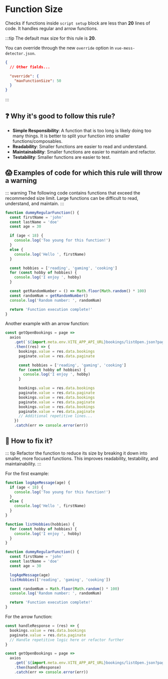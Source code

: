 # Function Size

Checks if functions inside `script setup` block are less than **20** lines of code. It handles regular and arrow functions.

:::tip
  The default max size for this rule is **20**.
  
  You can override through the new `override` option in `vue-mess-detector.json`.

  ```json
  {
    // Other fields...

    "override": {
      "maxFunctionSize": 50
    }
  }
  ```
:::

## ❓ Why it's good to follow this rule?

- **Simple Responsibility**: A function that is too long is likely doing too many things. It is better to split your function into smaller functions/composables.
- **Readability**: Smaller functions are easier to read and understand.
- **Maintainability**: Smaller functions are easier to maintain and refactor.
- **Testability**: Smaller functions are easier to test.

## 😱 Examples of code for which this rule will throw a warning

::: warning
The following code contains functions that exceed the recommended size limit. Large functions can be difficult to read, understand, and maintain.
:::

```javascript
function dummyRegularFunction() {
  const firstName = 'john'
  const lastName = 'doe'
  const age = 30

  if (age < 18) {
    console.log('Too young for this function!')
  }
  else {
    console.log('Hello ', firstName)
  }

  const hobbies = ['reading', 'gaming', 'cooking']
  for (const hobby of hobbies) {
    console.log('I enjoy ', hobby)
  }

  const getRandomNumber = () => Math.floor(Math.random() * 100)
  const randomNum = getRandomNumber()
  console.log('Random number: ', randomNum)

  return 'Function execution complete!'
}
```

Another example with an arrow function:

```javascript
const getOpenBookings = page =>
  axios
    .get(`${import.meta.env.VITE_APP_API_URL}bookings/listOpen.json?page=${page}`, store.tokenHeader)
    .then((res) => {
      bookings.value = res.data.bookings
      paginate.value = res.data.paginate

      const hobbies = ['reading', 'gaming', 'cooking']
      for (const hobby of hobbies) {
        console.log('I enjoy ', hobby)
      }

      bookings.value = res.data.bookings
      paginate.value = res.data.paginate
      bookings.value = res.data.bookings
      paginate.value = res.data.paginate
      bookings.value = res.data.bookings
      paginate.value = res.data.paginate
      // Additional repetitive lines...
    })
    .catch(err => console.error(err))
```

## 🤩 How to fix it?

::: tip
Refactor the function to reduce its size by breaking it down into smaller, more focused functions. This improves readability, testability, and maintainability.
:::

For the first example:

```javascript
function logAgeMessage(age) {
  if (age < 18) {
    console.log('Too young for this function!')
  }
  else {
    console.log('Hello ', firstName)
  }
}

function listHobbies(hobbies) {
  for (const hobby of hobbies) {
    console.log('I enjoy ', hobby)
  }
}

function dummyRegularFunction() {
  const firstName = 'john'
  const lastName = 'doe'
  const age = 30

  logAgeMessage(age)
  listHobbies(['reading', 'gaming', 'cooking'])

  const randomNum = Math.floor(Math.random() * 100)
  console.log('Random number: ', randomNum)

  return 'Function execution complete!'
}
```

For the arrow function:

```javascript
const handleResponse = (res) => {
  bookings.value = res.data.bookings
  paginate.value = res.data.paginate
  // Handle repetitive logic here or refactor further
}

const getOpenBookings = page =>
  axios
    .get(`${import.meta.env.VITE_APP_API_URL}bookings/listOpen.json?page=${page}`, store.tokenHeader)
    .then(handleResponse)
    .catch(err => console.error(err))
```
